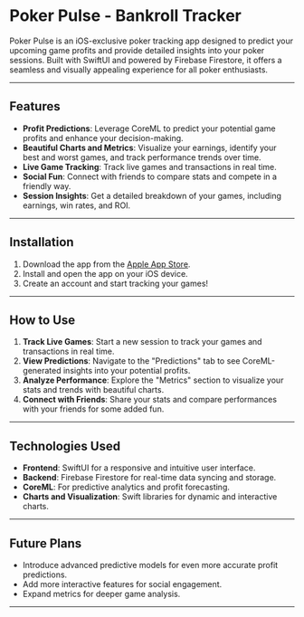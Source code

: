 # Poker Pulse - Bankroll Tracker

Poker Pulse is an iOS-exclusive poker tracking app designed to predict your upcoming game profits and provide detailed insights into your poker sessions. Built with SwiftUI and powered by Firebase Firestore, it offers a seamless and visually appealing experience for all poker enthusiasts.

---

## Features

- **Profit Predictions**: Leverage CoreML to predict your potential game profits and enhance your decision-making.
- **Beautiful Charts and Metrics**: Visualize your earnings, identify your best and worst games, and track performance trends over time.
- **Live Game Tracking**: Track live games and transactions in real time.
- **Social Fun**: Connect with friends to compare stats and compete in a friendly way.
- **Session Insights**: Get a detailed breakdown of your games, including earnings, win rates, and ROI.

---

## Installation

1. Download the app from the [Apple App Store](https://apps.apple.com/us/app/trackmyhand/id6740495158).
2. Install and open the app on your iOS device.
3. Create an account and start tracking your games!

---

## How to Use

1. **Track Live Games**: Start a new session to track your games and transactions in real time.
2. **View Predictions**: Navigate to the "Predictions" tab to see CoreML-generated insights into your potential profits.
3. **Analyze Performance**: Explore the "Metrics" section to visualize your stats and trends with beautiful charts.
4. **Connect with Friends**: Share your stats and compare performances with your friends for some added fun.

---

## Technologies Used

- **Frontend**: SwiftUI for a responsive and intuitive user interface.
- **Backend**: Firebase Firestore for real-time data syncing and storage.
- **CoreML**: For predictive analytics and profit forecasting.
- **Charts and Visualization**: Swift libraries for dynamic and interactive charts.

---

## Future Plans

- Introduce advanced predictive models for even more accurate profit predictions.
- Add more interactive features for social engagement.
- Expand metrics for deeper game analysis.

---

